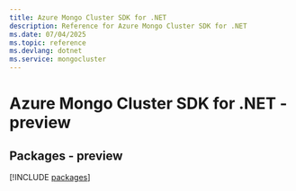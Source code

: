 ```yaml
---
title: Azure Mongo Cluster SDK for .NET
description: Reference for Azure Mongo Cluster SDK for .NET
ms.date: 07/04/2025
ms.topic: reference
ms.devlang: dotnet
ms.service: mongocluster
---
```

# Azure Mongo Cluster SDK for .NET - preview
## Packages - preview
[!INCLUDE [packages](mongo-cluster-index.md)]